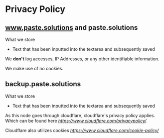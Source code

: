 # Privacy Policy

## www.paste.solutions and paste.solutions

What we store
 - Text that has been inputted into the textarea and subsequently saved

We **don't** log accesses, IP Addresses, or any other identifiable information.

We make use of no cookies.

## backup.paste.solutions

What we store
 - Text that has been inputted into the textarea and subsequently saved

As this node goes through cloudflare, cloudflare's privacy policy applies. Which can be found here _https://www.cloudflare.com/privacypolicy/_

Cloudflare also utilizes cookies _https://www.cloudflare.com/cookie-policy/_